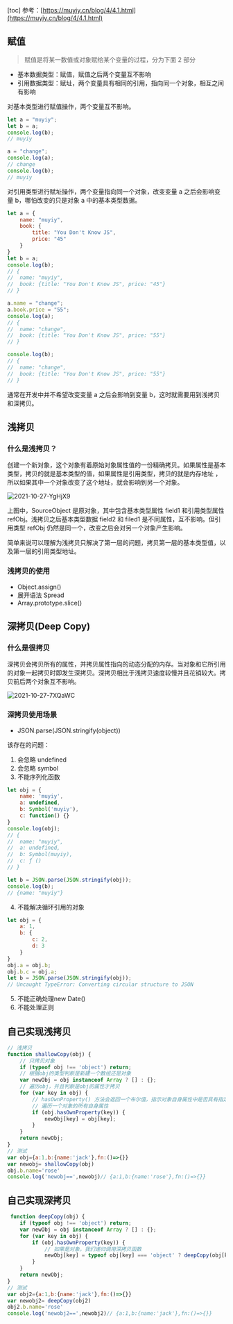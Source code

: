 [toc]
参考：[https://muyiy.cn/blog/4/4.1.html](https://muyiy.cn/blog/4/4.1.html)
## 赋值
> 赋值是将某一数值或对象赋给某个变量的过程，分为下面 2 部分

- 基本数据类型：赋值，赋值之后两个变量互不影响
- 引用数据类型：赋址，两个变量具有相同的引用，指向同一个对象，相互之间有影响

对基本类型进行赋值操作，两个变量互不影响。
```js
let a = "muyiy";
let b = a;
console.log(b);
// muyiy

a = "change";
console.log(a);
// change
console.log(b);
// muyiy
```
对引用类型进行赋址操作，两个变量指向同一个对象，改变变量 a 之后会影响变量 b，哪怕改变的只是对象 a 中的基本类型数据。
```js
let a = {
    name: "muyiy",
    book: {
        title: "You Don't Know JS",
        price: "45"
    }
}
let b = a;
console.log(b);
// {
// 	name: "muyiy",
// 	book: {title: "You Don't Know JS", price: "45"}
// } 

a.name = "change";
a.book.price = "55";
console.log(a);
// {
// 	name: "change",
// 	book: {title: "You Don't Know JS", price: "55"}
// } 

console.log(b);
// {
// 	name: "change",
// 	book: {title: "You Don't Know JS", price: "55"}
// } 
```
通常在开发中并不希望改变变量 a 之后会影响到变量 b，这时就需要用到浅拷贝和深拷贝。

## 浅拷贝
### 什么是浅拷贝？
创建一个新对象，这个对象有着原始对象属性值的一份精确拷贝。如果属性是基本类型，拷贝的就是基本类型的值，如果属性是引用类型，拷贝的就是内存地址 ，所以如果其中一个对象改变了这个地址，就会影响到另一个对象。

![2021-10-27-YgHjX9](https://cdn.jsdelivr.net/gh/frmachao/images@blog/uPic/2021-10-27-YgHjX9.jpg)

上图中，SourceObject 是原对象，其中包含基本类型属性 field1 和引用类型属性 refObj。浅拷贝之后基本类型数据 field2 和 filed1 是不同属性，互不影响。但引用类型 refObj 仍然是同一个，改变之后会对另一个对象产生影响。

简单来说可以理解为浅拷贝只解决了第一层的问题，拷贝第一层的基本类型值，以及第一层的引用类型地址。

### 浅拷贝的使用
- Object.assign()
- 展开语法 Spread
- Array.prototype.slice()

## 深拷贝(Deep Copy)
### 什么是很拷贝
深拷贝会拷贝所有的属性，并拷贝属性指向的动态分配的内存。当对象和它所引用的对象一起拷贝时即发生深拷贝。深拷贝相比于浅拷贝速度较慢并且花销较大。拷贝前后两个对象互不影响。

![2021-10-27-7XQaWC](https://cdn.jsdelivr.net/gh/frmachao/images@blog/uPic/2021-10-27-7XQaWC.jpg)
### 深拷贝使用场景
- JSON.parse(JSON.stringify(object))

该存在的问题：
1. 会忽略 undefined
2. 会忽略 symbol
3. 不能序列化函数
```js
let obj = {
    name: 'muyiy',
    a: undefined,
    b: Symbol('muyiy'),
    c: function() {}
}
console.log(obj);
// {
// 	name: "muyiy", 
// 	a: undefined, 
//  b: Symbol(muyiy), 
//  c: ƒ ()
// }

let b = JSON.parse(JSON.stringify(obj));
console.log(b);
// {name: "muyiy"}
```
4. 不能解决循环引用的对象
```js
let obj = {
    a: 1,
    b: {
        c: 2,
   		d: 3
    }
}
obj.a = obj.b;
obj.b.c = obj.a;
let b = JSON.parse(JSON.stringify(obj));
// Uncaught TypeError: Converting circular structure to JSON
```
5. 不能正确处理new Date()
6. 不能处理正则

## 自己实现浅拷贝
```js
// 浅拷贝
function shallowCopy(obj) {
    // 只拷贝对象
    if (typeof obj !== 'object') return;
    // 根据obj的类型判断是新建一个数组还是对象
    var newObj = obj instanceof Array ? [] : {};
    // 遍历obj，并且判断是obj的属性才拷贝
    for (var key in obj) {
        // hasOwnProperty() 方法会返回一个布尔值，指示对象自身属性中是否具有指定的属性（也就是，是否有指定的键)
        // 遍历一个对象的所有自身属性
        if (obj.hasOwnProperty(key)) {
            newObj[key] = obj[key];
        }
    }
    return newObj;
}
// 测试
var obj={a:1,b:{name:'jack'},fn:()=>{}}
var newobj= shallowCopy(obj)
obj.b.name='rose'
console.log('newobj==',newobj)// {a:1,b:{name:'rose'},fn:()=>{}}
```
## 自己实现深拷贝
```js
 function deepCopy(obj) {
    if (typeof obj !== 'object') return;
    var newObj = obj instanceof Array ? [] : {};
    for (var key in obj) {
        if (obj.hasOwnProperty(key)) {
            // 如果是对象，我们递归调用深拷贝函数
            newObj[key] = typeof obj[key] === 'object' ? deepCopy(obj[key]) : obj[key];
        }
    }
    return newObj;
}
// 测试
var obj2={a:1,b:{name:'jack'},fn:()=>{}}
var newobj2= deepCopy(obj2)
obj2.b.name='rose'
console.log('newobj2==',newobj2)// {a:1,b:{name:'jack'},fn:()=>{}}
```
